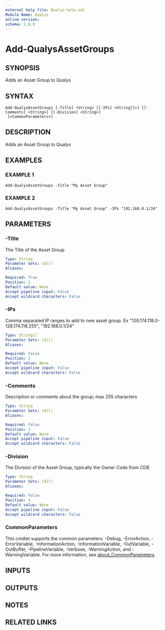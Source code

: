 ```yaml
---
external help file: Qualys-help.xml
Module Name: Qualys
online version:
schema: 2.0.0
---
```


# Add-QualysAssetGroups

## SYNOPSIS
Adds an Asset Group to Qualys

## SYNTAX

```
Add-QualysAssetGroups [-Title] <String> [[-IPs] <String[]>] [[-Comments] <String>] [[-Division] <String>]
 [<CommonParameters>]
```

## DESCRIPTION
Adds an Asset Group to Qualys

## EXAMPLES

### EXAMPLE 1
```
Add-QualysAssetGroups -Title "My Asset Group"
```

### EXAMPLE 2
```
Add-QualysAssetGroups -Title "My Asset Group" -IPs "192.168.0.1/24"
```

## PARAMETERS

### -Title
The Title of the Asset Group

```yaml
Type: String
Parameter Sets: (All)
Aliases:

Required: True
Position: 1
Default value: None
Accept pipeline input: False
Accept wildcard characters: False
```

### -IPs
Comma separated IP ranges to add to new asset group.
Ex "128.174.118.0-128.174.118.255", "192.168.0.1/24"

```yaml
Type: String[]
Parameter Sets: (All)
Aliases:

Required: False
Position: 2
Default value: None
Accept pipeline input: False
Accept wildcard characters: False
```

### -Comments
Description or comments about the group; max 255 characters

```yaml
Type: String
Parameter Sets: (All)
Aliases:

Required: False
Position: 3
Default value: None
Accept pipeline input: False
Accept wildcard characters: False
```

### -Division
The Division of the Asset Group, typically the Owner Code from CDB

```yaml
Type: String
Parameter Sets: (All)
Aliases:

Required: False
Position: 4
Default value: None
Accept pipeline input: False
Accept wildcard characters: False
```

### CommonParameters
This cmdlet supports the common parameters: -Debug, -ErrorAction, -ErrorVariable, -InformationAction, -InformationVariable, -OutVariable, -OutBuffer, -PipelineVariable, -Verbose, -WarningAction, and -WarningVariable. For more information, see [about_CommonParameters](http://go.microsoft.com/fwlink/?LinkID=113216).

## INPUTS

## OUTPUTS

## NOTES

## RELATED LINKS
